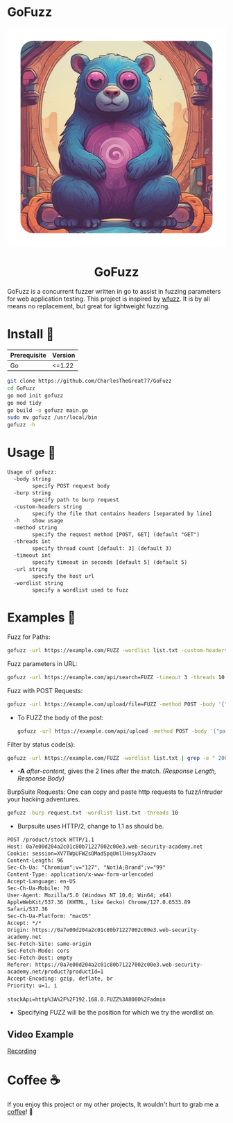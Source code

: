 # GoFuzz

<div align="center">

  <img src="assets/logo.png" alt="logo" width="auto" height="auto" />
  <h1>GoFuzz</h1>
</div>
GoFuzz is a concurrent fuzzer written in go to assist in fuzzing parameters for web application testing. This project is inspired by <a href="https://github.com/xmendez/wfuzz">wfuzz</a>. It is by all means no replacement, but great for lightweight fuzzing.

# Install 🚀
| Prerequisite | Version |
|--------------|---------|
| Go           |  <=1.22 |

```bash
git clone https://github.com/CharlesTheGreat77/GoFuzz
cd GoFuzz
go mod init gofuzz
go mod tidy
go build -o gofuzz main.go
sudo mv gofuzz /usr/local/bin
gofuzz -h
```

# Usage 🧠
```
Usage of gofuzz:
  -body string
        specify POST request body
  -burp string
        specify path to burp request
  -custom-headers string
        specify the file that contains headers [separated by line]
  -h    show usage
  -method string
        specify the request method [POST, GET] (default "GET")
  -threads int
        specify thread count [default: 3] (default 3)
  -timeout int
        specify timeout in seconds [default 5] (default 5)
  -url string
        specify the host url
  -wordlist string
        specify a wordlist used to fuzz
```

# Examples 🦫
Fuzz for Paths:
```bash
gofuzz -url https://example.com/FUZZ -wordlist list.txt -custom-headers headers.txt
```

Fuzz parameters in URL:
```bash
gofuzz -url https://example.com/api/search=FUZZ -timeout 3 -threads 10 -wordlist list.txt
```

Fuzz with POST Requests:
```bash
gofuzz -url https://example.com/upload/file=FUZZ -method POST -body '{"test": "123456"}' -custom-headers headers.txt -wordlist list.txt
```
* To FUZZ the body of the post:
    ```bash
    gofuzz -url https://example.com/api/upload -method POST -body '{"payload": "FUZZ"}' -custom-headers headers.txt -wordlist list.txt
    ```

Filter by status code(s):
```bash
gofuzz -url https://example.com/FUZZ -wordlist list.txt | grep -e " 200 " -e " 404 " -A 2
```
* **-A** *after-content*, gives the 2 lines after the match. *(Response Length, Response Body)*

BurpSuite Requests:
One can copy and paste http requests to fuzz/intruder your hacking adventures.
```bash
gofuzz -burp request.txt -wordlist list.txt -threads 10
```
* Burpsuite uses HTTP/2, change to 1.1 as should be.
```
POST /product/stock HTTP/1.1
Host: 0a7e00d204a2c01c80b71227002c00e3.web-security-academy.net
Cookie: session=XV7TWpUFWZsOMadSpqUmllHnsyX7aozv
Content-Length: 96
Sec-Ch-Ua: "Chromium";v="127", "Not)A;Brand";v="99"
Content-Type: application/x-www-form-urlencoded
Accept-Language: en-US
Sec-Ch-Ua-Mobile: ?0
User-Agent: Mozilla/5.0 (Windows NT 10.0; Win64; x64) AppleWebKit/537.36 (KHTML, like Gecko) Chrome/127.0.6533.89 Safari/537.36
Sec-Ch-Ua-Platform: "macOS"
Accept: */*
Origin: https://0a7e00d204a2c01c80b71227002c00e3.web-security-academy.net
Sec-Fetch-Site: same-origin
Sec-Fetch-Mode: cors
Sec-Fetch-Dest: empty
Referer: https://0a7e00d204a2c01c80b71227002c00e3.web-security-academy.net/product?productId=1
Accept-Encoding: gzip, deflate, br
Priority: u=1, i

stockApi=http%3A%2F%2F192.168.0.FUZZ%3A8080%2Fadmin
```
* Specifying FUZZ will be the position for which we try the wordlist on.

## Video Example
[Recording](https://github.com/user-attachments/assets/4d053735-9290-45e8-963c-14eb9f9221ec)




# Coffee ☕️
If you enjoy this project or my other projects, It wouldn't hurt to grab me a <a href="https://buymeacoffee.com/doobthegoober">coffee</a>! 🙏
